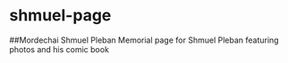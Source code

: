 shmuel-page
===========
##Mordechai Shmuel Pleban
Memorial page for Shmuel Pleban featuring photos and his comic book
